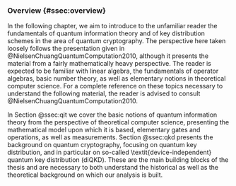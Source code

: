### Overview {#ssec:overview}

In the following chapter, we aim to introduce to the unfamiliar reader the
fundamentals of quantum information theory and of key distribution schemes in
the area of quantum cryptography. The perspective here taken loosely follows
the presentation given in @NielsenChuangQuantumComputation2010, although
it presents the material from a fairly mathematically heavy perspective. The
reader is expected to be familiar with linear algebra, the fundamentals of
operator algebras, basic number theory, as well as elementary notions in
theoretical computer science. For a complete reference on these topics
necessary to understand the following material, the reader is advised to
consult @NielsenChuangQuantumComputation2010.

In Section @ssec:qit we cover the basic notions of quantum information theory
from the perspective of theoretical computer science, presenting the
mathematical model upon which it is based, elementary gates and operations, as
well as measurements. Section @ssec:qkd presents the background on quantum
cryptography, focusing on quantum key distribution, and in particular on
so-called \textit{device-independent} quantum key distribution (diQKD). These
are the main building blocks of the thesis and are necessary to both understand
the historical as well as the theoretical background on which our analysis is
built.

